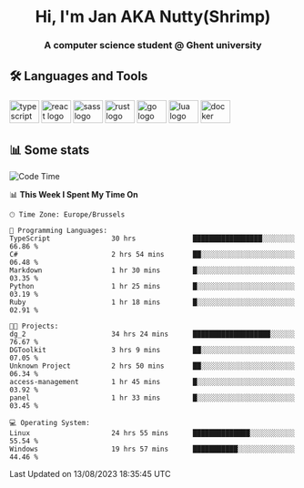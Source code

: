 <h1 align="center">Hi, I'm Jan AKA Nutty(Shrimp)</h1>
<h3 align="center">A computer science student @ Ghent university</h3>

<h2 align="left">🛠️ Languages and Tools</h2>

###

<div align="left">
  <img src="https://cdn.jsdelivr.net/gh/devicons/devicon/icons/typescript/typescript-original.svg" height="40" width="52" alt="typescript logo"  />
  <img src="https://cdn.jsdelivr.net/gh/devicons/devicon/icons/react/react-original.svg" height="40" width="52" alt="react logo"  />
  <img src="https://cdn.jsdelivr.net/gh/devicons/devicon/icons/sass/sass-original.svg" height="40" width="52" alt="sass logo"  />
  <img src="https://cdn.jsdelivr.net/gh/devicons/devicon/icons/rust/rust-plain.svg" height="40" width="52" alt="rust logo"  />
  <img src="https://cdn.jsdelivr.net/gh/devicons/devicon/icons/go/go-original.svg" height="40" width="52" alt="go logo"  />
  <img src="https://cdn.jsdelivr.net/gh/devicons/devicon/icons/lua/lua-original.svg" height="40" width="52" alt="lua logo"  />
  <img src="https://cdn.jsdelivr.net/gh/devicons/devicon/icons/docker/docker-original.svg" height="40" width="52" alt="docker logo"  />
</div>

<h2>📊 Some stats</h2>

<!--START_SECTION:waka-->
![Code Time](http://img.shields.io/badge/Code%20Time-3%2C534%20hrs%2024%20mins-blue)

📊 **This Week I Spent My Time On** 

```text
🕑︎ Time Zone: Europe/Brussels

💬 Programming Languages: 
TypeScript               30 hrs              █████████████████░░░░░░░░   66.86 % 
C#                       2 hrs 54 mins       ██░░░░░░░░░░░░░░░░░░░░░░░   06.48 % 
Markdown                 1 hr 30 mins        █░░░░░░░░░░░░░░░░░░░░░░░░   03.35 % 
Python                   1 hr 25 mins        █░░░░░░░░░░░░░░░░░░░░░░░░   03.19 % 
Ruby                     1 hr 18 mins        █░░░░░░░░░░░░░░░░░░░░░░░░   02.91 % 

🐱‍💻 Projects: 
dg_2                     34 hrs 24 mins      ███████████████████░░░░░░   76.67 % 
DGToolkit                3 hrs 9 mins        ██░░░░░░░░░░░░░░░░░░░░░░░   07.05 % 
Unknown Project          2 hrs 50 mins       ██░░░░░░░░░░░░░░░░░░░░░░░   06.34 % 
access-management        1 hr 45 mins        █░░░░░░░░░░░░░░░░░░░░░░░░   03.92 % 
panel                    1 hr 33 mins        █░░░░░░░░░░░░░░░░░░░░░░░░   03.45 % 

💻 Operating System: 
Linux                    24 hrs 55 mins      ██████████████░░░░░░░░░░░   55.54 % 
Windows                  19 hrs 57 mins      ███████████░░░░░░░░░░░░░░   44.46 % 
```


 Last Updated on 13/08/2023 18:35:45 UTC
<!--END_SECTION:waka-->
